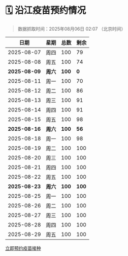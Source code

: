 # 🗓️ 沿江疫苗预约情况

> 数据抓取时间：2025年08月06日 02:07 （北京时间）

| 日期 | 星期 | 总数 | 剩余 |
|------|------|------|------|
| 2025-08-07 | 周四 | 100 | 79 |
| 2025-08-08 | 周五 | 100 | 74 |
| **2025-08-09** | **周六** | **100** | **0** |
| 2025-08-11 | 周一 | 100 | 70 |
| 2025-08-12 | 周二 | 100 | 86 |
| 2025-08-13 | 周三 | 100 | 91 |
| 2025-08-14 | 周四 | 100 | 91 |
| 2025-08-15 | 周五 | 100 | 98 |
| **2025-08-16** | **周六** | **100** | **56** |
| 2025-08-18 | 周一 | 100 | 98 |
| 2025-08-19 | 周二 | 100 | 100 |
| 2025-08-20 | 周三 | 100 | 100 |
| 2025-08-21 | 周四 | 100 | 100 |
| 2025-08-22 | 周五 | 100 | 100 |
| **2025-08-23** | **周六** | **100** | **100** |
| 2025-08-25 | 周一 | 100 | 100 |
| 2025-08-26 | 周二 | 100 | 100 |
| 2025-08-27 | 周三 | 100 | 100 |
| 2025-08-28 | 周四 | 100 | 100 |
| 2025-08-29 | 周五 | 100 | 100 |


<div class="button-container">
<a class="btn" href="http://yfzweb.ishequ.net/#/login" target="_blank">立即预约疫苗接种</a>
</div>
